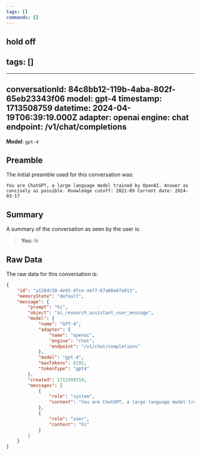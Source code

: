 ```yaml
---
tags: []
commands: []
---
```

hold off 
---
tags: []
---

---
conversationId: 84c8bb12-119b-4aba-802f-65eb23343f06
model: gpt-4
timestamp: 1713508759
datetime: 2024-04-19T06:39:19.000Z
adapter: openai
engine: chat
endpoint: /v1/chat/completions
---

**Model**: `gpt-4`

## Preamble

The initial preamble used for this conversation was:

```
You are ChatGPT, a large language model trained by OpenAI. Answer as concisely as possible. Knowledge cutoff: 2021-09 Current date: 2024-03-17
```

## Summary

A summary of the conversation as seen by the user is:

> **You:** hi


## Raw Data

The raw data for this conversation is:

```json
{
	"id": "a126dc50-4e91-4fce-ae77-67a06e87a913",
	"memoryState": "default",
	"message": {
		"prompt": "hi",
		"object": "ai_research_assistant_user_message",
		"model": {
			"name": "GPT-4",
			"adapter": {
				"name": "openai",
				"engine": "chat",
				"endpoint": "/v1/chat/completions"
			},
			"model": "gpt-4",
			"maxTokens": 8192,
			"tokenType": "gpt4"
		},
		"created": 1713509159,
		"messages": [
			{
				"role": "system",
				"content": "You are ChatGPT, a large language model trained by OpenAI. Answer as concisely as possible. Knowledge cutoff: 2021-09 Current date: 2024-03-17"
			},
			{
				"role": "user",
				"content": "hi"
			}
		]
	}
}
```

<!-- DF8916C2 -->